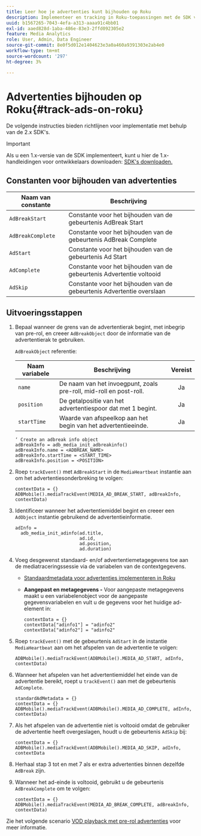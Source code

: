 ```yaml
---
title: Leer hoe je advertenties kunt bijhouden op Roku
description: Implementeer en tracking in Roku-toepassingen met de SDK van Media.
uuid: b1567265-7043-4efa-a313-aaaa91c4bb01
exl-id: aaed828d-1aba-486e-83e3-2ffd092305e2
feature: Media Analytics
role: User, Admin, Data Engineer
source-git-commit: 8e0f5d012e1404623e3a0a460a9391303e2ab4e0
workflow-type: tm+mt
source-wordcount: '297'
ht-degree: 3%

---
```


# Advertenties bijhouden op Roku{#track-ads-on-roku}

De volgende instructies bieden richtlijnen voor implementatie met behulp van de 2.x SDK&#39;s.

>[!IMPORTANT]
>
>Als u een 1.x-versie van de SDK implementeert, kunt u hier de 1.x-handleidingen voor ontwikkelaars downloaden: [SDK&#39;s downloaden.](/help/sdk-implement/download-sdks.md)

## Constanten voor bijhouden van advertenties

| Naam van constante | Beschrijving   |
|---|---|
| `AdBreakStart` | Constante voor het bijhouden van de gebeurtenis AdBreak Start |
| `AdBreakComplete` | Constante voor het bijhouden van de gebeurtenis AdBreak Complete |
| `AdStart` | Constante voor het bijhouden van de gebeurtenis Ad Start |
| `AdComplete` | Constante voor het bijhouden van de gebeurtenis Advertentie voltooid |
| `AdSkip` | Constante voor het bijhouden van de gebeurtenis Advertentie overslaan |

## Uitvoeringsstappen

1. Bepaal wanneer de grens van de advertentierak begint, met inbegrip van pre-rol, en creeer `AdBreakObject` door de informatie van de advertentierak te gebruiken.

   `AdBreakObject` referentie:

   | Naam variabele | Beschrijving | Vereist |
   | --- | --- | :---: |
   | `name` | De naam van het invoegpunt, zoals pre-roll, mid-roll en post-roll. | Ja |
   | `position` | De getalpositie van het advertentiespoor dat met 1 begint. | Ja |
   | `startTime` | Waarde van afspeelkop aan het begin van het advertentieeinde. | Ja |

   ```
   ‘ Create an adbreak info object
   adBreakInfo = adb_media_init_adbreakinfo()
   adBreakInfo.name = <ADBREAK_NAME>
   adBreakInfo.startTime = <START_TIME>
   adBreakInfo.position = <POSITION>
   ```

1. Roep `trackEvent()` met `AdBreakStart` in de `MediaHeartbeat` instantie aan om het advertentiesonderbreking te volgen:

   ```
   contextData = {}
   ADBMobile().mediaTrackEvent(MEDIA_AD_BREAK_START, adBreakInfo, contextData)
   ```

1. Identificeer wanneer het advertentiemiddel begint en creeer een `AdObject` instantie gebruikend de advertentieinformatie.

   ```
   adInfo =  
     adb_media_init_adinfo(ad.title,  
                           ad.id,  
                           ad.position,  
                           ad.duration)
   ```

1. Voeg desgewenst standaard- en/of advertentiemetagegevens toe aan de mediatraceringssessie via de variabelen van de contextgegevens.

   * [Standaardmetadata voor advertenties implementeren in Roku](/help/sdk-implement/track-ads/impl-std-ad-metadata/impl-std-ad-metadata-roku.md)
   * **Aangepast en metagegevens -** Voor aangepaste metagegevens maakt u een variabelenobject voor de aangepaste gegevensvariabelen en vult u de gegevens voor het huidige ad-element in:

      ```
      contextData = {}
      contextData["adinfo1"] = "adinfo2"
      contextData["adinfo2"] = "adinfo2"
      ```

1. Roep `trackEvent()` met de gebeurtenis `AdStart` in de instantie `MediaHeartbeat` aan om het afspelen van de advertentie te volgen:

   ```
   ADBMobile().mediaTrackEvent(ADBMobile().MEDIA_AD_START, adInfo, contextData)
   ```

1. Wanneer het afspelen van het advertentiemiddel het einde van de advertentie bereikt, roept u `trackEvent()` aan met de gebeurtenis `AdComplete`.

   ```
   standardAdMetadata = {}
   contextData = {}
   ADBMobile().mediaTrackEvent(ADBMobile().MEDIA_AD_COMPLETE, adInfo, contextData)
   ```

1. Als het afspelen van de advertentie niet is voltooid omdat de gebruiker de advertentie heeft overgeslagen, houdt u de gebeurtenis `AdSkip` bij:

   ```
   contextData = {}
   ADBMobile().mediaTrackEvent(ADBMobile().MEDIA_AD_SKIP, adInfo, contextData
   ```

1. Herhaal stap 3 tot en met 7 als er extra advertenties binnen dezelfde `AdBreak` zijn.
1. Wanneer het ad-einde is voltooid, gebruikt u de gebeurtenis `AdBreakComplete` om te volgen:

   ```
   contextData = {}
   ADBMobile().mediaTrackEvent(MEDIA_AD_BREAK_COMPLETE, adBreakInfo, contextData)
   ```

Zie het volgende scenario [VOD playback met pre-rol advertenties](/help/sdk-implement/tracking-scenarios/vod-preroll-ads.md) voor meer informatie.
